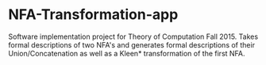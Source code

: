 # NFA-Transformation-app
Software implementation project for Theory of Computation Fall 2015. Takes formal descriptions of two NFA's and generates formal descriptions of their Union/Concatenation as well as a Kleen* transformation of the first NFA. 
